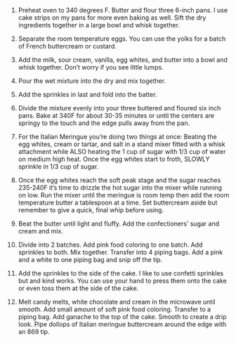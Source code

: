 1. Preheat oven to 340 degrees F. Butter and flour three 6-inch pans. I use cake strips on my pans for more even baking as well. Sift the dry ingredients together in a large bowl and whisk together.

2. Separate the room temperature eggs. You can use the yolks for a batch of French buttercream or custard. 

3. Add the milk, sour cream, vanilla, egg whites, and butter into a bowl and whisk together. Don’t worry if you see little lumps.

4. Pour the wet mixture into the dry and mix together.

5. Add the sprinkles in last and fold into the batter.

6. Divide the mixture evenly into your three buttered and floured six inch pans. Bake at 340F for about 30-35 minutes or until the centers are springy to the touch and the edge pulls away from the pan.

7. For the Italian Meringue you’re doing two things at once: Beating the egg whites, cream or tartar, and salt in a stand mixer fitted with a whisk attachment while ALSO heating the 1 cup of sugar with 1/3 cup of water on medium high heat. Once the egg whites start to froth,  SLOWLY sprinkle in 1/3 cup of sugar. 

8. Once the egg whites reach the soft peak stage and the sugar reaches 235-240F it’s time to drizzle the hot sugar into the mixer while running on low. Run the mixer until the meringue is room temp then add the room temperature butter a tablespoon at a time. Set buttercream aside but remember to give a quick, final whip before using.

9. Beat the butter until light and fluffy. Add the confectioners’ sugar and cream and mix.

10. Divide into 2 batches. Add pink food coloring to one batch. Add sprinkles to both. Mix together. Transfer into 4 piping bags. Add a pink and a white to one piping bag and snip off the tip. 

13. Add the sprinkles to the side of the cake. I like to use confetti sprinkles but and kind works. You can use your hand to press them onto the cake or even toss them at the side of the cake. 

14. Melt candy melts, white chocolate and cream in the microwave until smooth. Add small amount of soft pink food coloring. Transfer to a piping bag. Add ganache to the top of the cake. Smooth to create a drip look. Pipe dollops of Italian meringue buttercream around the edge with an 869 tip.


